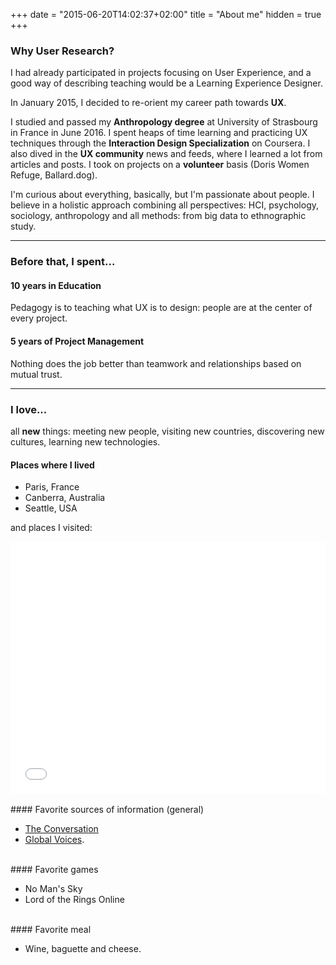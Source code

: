 +++
date = "2015-06-20T14:02:37+02:00"
title = "About me"
hidden = true
+++
### Why User Research?

I had already participated in projects focusing on User Experience, and a good way of describing teaching would be a Learning Experience Designer. 

In January 2015, I decided to re-orient my career path towards **UX**. 

I studied and passed my **Anthropology degree** at University of Strasbourg in France in June 2016. I spent heaps of time learning and practicing UX techniques through the **Interaction Design Specialization** on Coursera. I also dived in the **UX community** news and feeds, where I learned a lot from articles and posts. I took on projects on a **volunteer** basis (Doris Women Refuge, Ballard.dog).

I'm curious about everything, basically, but I'm passionate about people. 
I believe in a holistic approach combining all perspectives: HCI, psychology, sociology, anthropology and all methods: from big data to ethnographic study.

***

### Before that, I spent...

#### 10 years in Education

Pedagogy is to teaching what UX is to design: people are at the center of every project.

#### 5 years of Project Management

Nothing does the job better than teamwork and relationships based on mutual trust.

***

### I love...

all **new** things: meeting new people, visiting new countries, discovering new cultures, learning new technologies.

#### Places where I lived

* Paris, France
* Canberra, Australia
* Seattle, USA

and places I visited:

<style>.embed-container {position: relative; padding-bottom: 80%; height: 0; max-width: 100%;} .embed-container iframe, .embed-container object, .embed-container iframe{position: absolute; top: 0; left: 0; width: 100%; height: 100%;} small{position: absolute; z-index: 40; bottom: 0; margin-bottom: -15px;}</style><div class="embed-container"><iframe width="500" height="400" frameborder="0" scrolling="no" marginheight="0" marginwidth="0" title="Places I lived or visited" src="//www.arcgis.com/apps/Embed/index.html?webmap=29e6cf07e7dd4d84b14dff279c8c2129&amp;extent=-180,-72.5543,180,82.0458&amp;zoom=true&amp;scale=false&amp;legend=true&amp;disable_scroll=true&amp;theme=light"></iframe></div>

<br>
#### Favorite sources of information (general)

* <a href="https://theconversation.com" target="_blank">The Conversation</a> 
* <a href="https://globalvoices.org" target="_blank">Global Voices</a>. 

<br>
#### Favorite games

* No Man's Sky
* Lord of the Rings Online

<br>
#### Favorite meal

* Wine, baguette and cheese.


